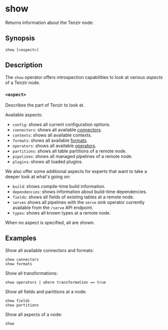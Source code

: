 # show

Returns information about the Tenzir node:

## Synopsis

```
show [<aspect>]
```

## Description

The `show` operator offers introspection capabilities to look at various
*aspects* of a Tenzir node.

### `<aspect>`

Describes the part of Tenzir to look at.

Available aspects:

- `config`: shows all current configuration options.
- `connectors`: shows all available [connectors](../connectors.md).
- `contexts`: shows all available contexts.
- `formats`: shows all available [formats](../../formats.md).
- `operators`: shows all available [operators](../../operators.md).
- `partitions`: shows all table partitions of a remote node.
- `pipelines`: shows all managed pipelines of a remote node.
- `plugins`: shows all loaded plugins.

We also offer some additional aspects for experts that want to take a deeper
look at what's going on:

- `build`: shows compile-time build information.
- `dependencies`: shows information about build-time dependencies.
- `fields`: shows all fields of existing tables at a remote node.
- `serves` shows all pipelines with the `serve` sink operator currently
  available from the `/serve` API endpoint.
- `types`: shows all known types at a remote node.

When no aspect is specified, all are shown.

## Examples

Show all available connectors and formats:

```
show connectors
show formats
```

Show all transformations:

```
show operators | where transformation == true
```

Show all fields and partitions at a node:

```
show fields
show partitions
```

Show all aspects of a node:

```
show
```
